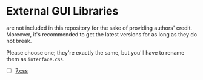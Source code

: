 # External GUI Libraries
are not included in this repository for the sake of providing authors' credit. Moreover, it's recommended to get the latest versions for as long as they do not break.

Please choose one; they're exactly the same, but you'll have to rename them as `interface.css`. 
- [ ] [7.css](https://khang-nd.github.io/7.css/)
